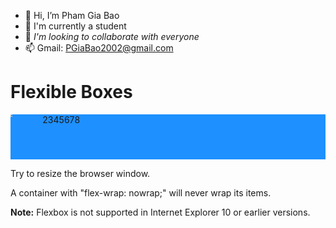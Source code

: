 - 👋 Hi, I’m Pham Gia Bao
- 🌱 I'm currently a student
- 💞️ *I'm looking to collaborate with everyone*
- 📫 Gmail: PGiaBao2002@gmail.com
<!---
GiaBao0510/GiaBao0510 is a ✨ special ✨ repository because its `README.md` (this file) appears on your GitHub profile.
You can click the Preview link to take a look at your changes.
--->
<html>
<head>
<style>
.flex-container {
  display: flex;
  flex-wrap: nowrap;
  background-color: DodgerBlue;
}

.flex-container > div {
  background-color: #f1f1f1;
  width: 100px;
  margin: 10px;
  text-align: center;
  line-height: 75px;
  font-size: 30px;
}
</style>
</head>
<body>
<h1>Flexible Boxes</h1>

<div class="flex-container">
  <div>
  	 <!-- Java -->
    <a href="https://www.javatpoint.com/java-tutorial">
      <img src="https://andeh.co.uk/img/skills/java.png" width="5%" alt="Java">
  </a>
  </div>
  <div>2</div>
  <div>3</div>  
  <div>4</div>
  <div>5</div>
  <div>6</div>  
  <div>7</div>
  <div>8</div>
</div>

<p>Try to resize the browser window.</p>
<p>A container with "flex-wrap: nowrap;" will never wrap its items.</p>
<p><strong>Note:</strong> Flexbox is not supported in Internet Explorer 10 or earlier versions.</p>

</body>
</html>
